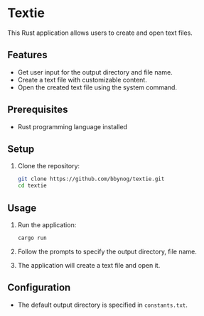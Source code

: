 # Textie
This Rust application allows users to create and open text files.

## Features

- Get user input for the output directory and file name.
- Create a text file with customizable content.
- Open the created text file using the system command.

## Prerequisites

- Rust programming language installed

## Setup

1. Clone the repository:

    ```bash
    git clone https://github.com/bbynog/textie.git
    cd textie
    ```

## Usage

1. Run the application:

    ```bash
    cargo run
    ```

2. Follow the prompts to specify the output directory, file name.
3. The application will create a text file and open it.

## Configuration

- The default output directory is specified in `constants.txt`.
